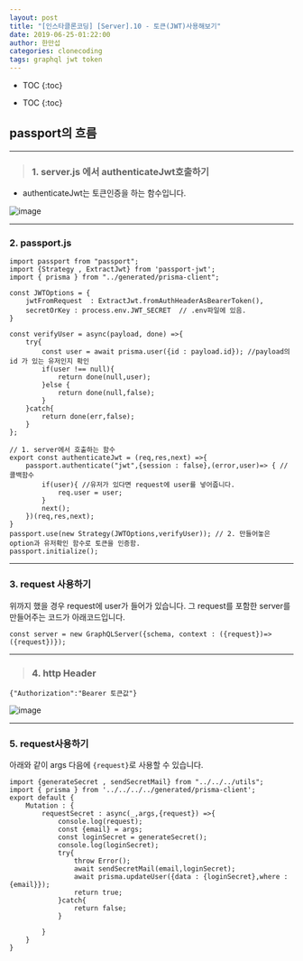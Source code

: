 ```yaml
---
layout: post
title: "[인스타클론코딩] [Server].10 - 토큰(JWT)사용해보기"
date: 2019-06-25-01:22:00
author: 한만섭
categories: clonecoding
tags: graphql jwt token
---
```




* TOC
{:toc}


* TOC
{:toc}


## passport의 흐름

---

> ### 1. server.js 에서 authenticateJwt호출하기

- authenticateJwt는 토큰인증을 하는 함수입니다.

![image](https://user-images.githubusercontent.com/46010705/60035619-44102a80-96e8-11e9-923c-fd21baa254b7.png)

---

### 2. passport.js

```
import passport from "passport";
import {Strategy , ExtractJwt} from 'passport-jwt';
import { prisma } from "../generated/prisma-client";

const JWTOptions = {
    jwtFromRequest  : ExtractJwt.fromAuthHeaderAsBearerToken(),
    secretOrKey : process.env.JWT_SECRET  // .env파일에 있음.
}

const verifyUser = async(payload, done) =>{
    try{
        const user = await prisma.user({id : payload.id}); //payload의 id 가 있는 유저인지 확인
        if(user !== null){
            return done(null,user);
        }else {
            return done(null,false);
        }
    }catch{
        return done(err,false);
    }
};

// 1. server에서 호출하는 함수
export const authenticateJwt = (req,res,next) =>{
    passport.authenticate("jwt",{session : false},(error,user)=> { // 콜백함수
        if(user){ //유저가 있다면 request에 user를 넣어줍니다.
            req.user = user;
        }
        next();
    })(req,res,next);
}
passport.use(new Strategy(JWTOptions,verifyUser)); // 2. 만들어놓은 option과 유저확인 함수로 토큰을 인증함.
passport.initialize();
```

---

### 3. request 사용하기

위까지 했을 경우 request에 user가 들어가 있습니다. 그 request를 포함한 server를 만들어주는 코드가 아래코드입니다.

```
const server = new GraphQLServer({schema, context : ({request})=>({request})});
```

---

> ### 4. http Header

```
{"Authorization":"Bearer 토큰값"}
```

![image](https://user-images.githubusercontent.com/46010705/60036172-8ab25480-96e9-11e9-8836-7b5ccdf85f7c.png)

---

### 5. request사용하기

아래와 같이 args 다음에 `{request}`로 사용할 수 있습니다.

```
import {generateSecret , sendSecretMail} from "../../../utils";
import { prisma } from '../../../../generated/prisma-client';
export default {
    Mutation : {
        requestSecret : async(_,args,{request}) =>{
            console.log(request);
            const {email} = args;
            const loginSecret = generateSecret();
            console.log(loginSecret);
            try{
                throw Error();
                await sendSecretMail(email,loginSecret);
                await prisma.updateUser({data : {loginSecret},where : {email}});
                return true;
            }catch{
                return false;
            }

        }
    }
}
```
